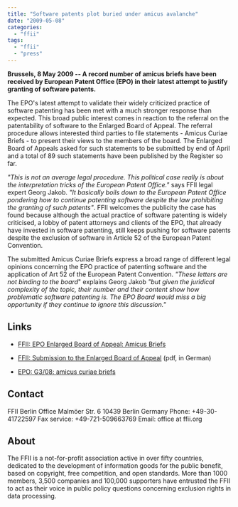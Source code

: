 ```yaml
---
title: "Software patents plot buried under amicus avalanche"
date: "2009-05-08"
categories: 
  - "ffii"
tags: 
  - "ffii"
  - "press"
---
```


**Brussels, 8 May 2009 -- A record number of amicus briefs have been received by European Patent Office (EPO) in their latest attempt to justify granting of software patents.**

The EPO's latest attempt to validate their widely criticized practice of software patenting has been met with a much stronger response than expected. This broad public interest comes in reaction to the referral on the patentability of software to the Enlarged Board of Appeal. The referral procedure allows interested third parties to file statements - Amicus Curiae Briefs - to present their views to the members of the board. The Enlarged Board of Appeals asked for such statements to be submitted by end of April and a total of 89 such statements have been published by the Register so far.

_"This is not an average legal procedure. This political case really is about the interpretation tricks of the European Patent Office."_ says FFII legal expert Georg Jakob. _"It basically boils down to the European Patent Office pondering how to continue patenting software despite the law prohibiting the granting of such patents"_. FFII welcomes the publicity the case has found because although the actual practice of software patenting is widely criticised, a lobby of patent attorneys and clients of the EPO, that already have invested in software patenting, still keeps pushing for software patents despite the exclusion of software in Article 52 of the European Patent Convention.

The submitted Amicus Curiae Briefs express a broad range of different legal opinions concerning the EPO practice of patenting software and the application of Art 52 of the European Patent Convention. _"These letters are not binding to the board_" explains Georg Jakob _"but given the juridical complexity of the topic, their number and their content show how problematic software patenting is. The EPO Board would miss a big opportunity if they continue to ignore this discussion."_

## Links

- [FFII: EPO Enlarged Board of Appeal: Amicus Briefs](http://media.ffii.org/EbaReferral090430/)
    
- [FFII: Submission to the Enlarged Board of Appeal](http://media.ffii.org/EbaReferral090430/pdf/FFII_de.pdf) (pdf, in German)
    
- [EPO: G3/08: amicus curiae briefs](http://www.epo.org/patents/appeals/eba-decisions/referrals/pending/briefs.html)
    

## Contact

FFII Berlin Office Malmöer Str. 6 10439 Berlin Germany Phone: +49-30-41722597 Fax service: +49-721-509663769 Email: office at ffii.org

## About

The FFII is a not-for-profit association active in over fifty countries, dedicated to the development of information goods for the public benefit, based on copyright, free competition, and open standards. More than 1000 members, 3,500 companies and 100,000 supporters have entrusted the FFII to act as their voice in public policy questions concerning exclusion rights in data processing.
